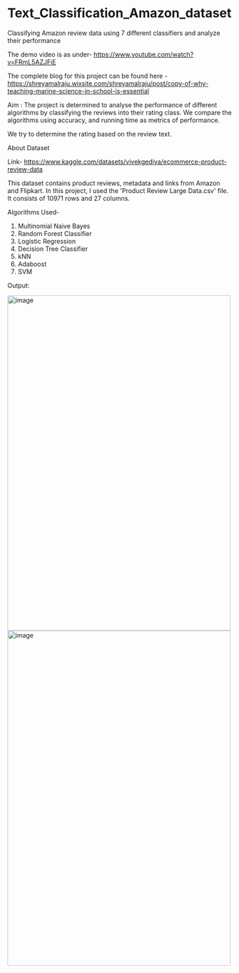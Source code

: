# Text_Classification_Amazon_dataset
Classifying Amazon review data using 7 different classifiers and analyze their performance

The demo video is as under- https://www.youtube.com/watch?v=FRmL5AZJFiE 

The complete blog for this project can be found here - https://shreyamalraju.wixsite.com/shreyamalraju/post/copy-of-why-teaching-marine-science-in-school-is-essential

Aim : The project is determined to analyse the performance of different algorithms by classifying the reviews into their rating class. We compare the algorithms using accuracy, and running time as metrics of performance.

We try to determine the rating based on the review text.

About Dataset

Link- https://www.kaggle.com/datasets/vivekgediya/ecommerce-product-review-data 

This dataset contains product reviews, metadata and links from Amazon and Flipkart. In this project, I used the 'Product Review Large Data.csv' file. It consists of 10971 rows and 27 columns. 

Algorithms Used-
1. Multinomial Naive Bayes
2. Random Forest Classifier
3. Logistic Regression
4. Decision Tree Classifier
5. kNN
6. Adaboost
7. SVM

Output:


<img width="500" height="750" alt="image" src="https://github.com/shreya-malraju/Text_Classification_Amazon_dataset/assets/132793649/e1fe1405-ec3a-4562-9b17-429154469554">




<img width="500" height="750" alt="image" src="https://github.com/shreya-malraju/Text_Classification_Amazon_dataset/assets/132793649/6313a9ca-ee93-44de-b166-75a6e5c7d6d4">

